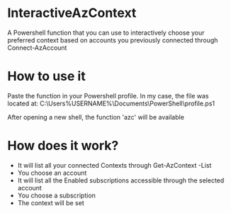 # InteractiveAzContext
A Powershell function that you can use to interactively choose your preferred context based on accounts you previously connected through Connect-AzAccount

# How to use it
Paste the function in your Powershell profile. In my case, the file was located at:
C:\Users\%USERNAME%\Documents\PowerShell\profile.ps1

After opening a new shell, the function 'azc' will be available

# How does it work? 
- It will list all your connected Contexts through Get-AzContext -List
- You choose an account
- It will list all the Enabled subscriptions accessible through the selected account
- You choose a subscription
- The context will be set
